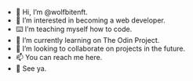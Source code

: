 - 🐺 Hi, I’m @wolfbitenft.
- 👀 I’m interested in becoming a web developer.
- ⌨️ I’m teaching myself how to code.
- 🌱 I’m currently learning on The Odin Project.
- 💞️ I’m looking to collaborate on projects in the future.
- 📫 You can reach me here.
- 👋 See ya.

<!---
wolfbitenft/wolfbitenft is a ✨ special ✨ repository because its `README.md` (this file) appears on your GitHub profile.
You can click the Preview link to take a look at your changes.
--->
